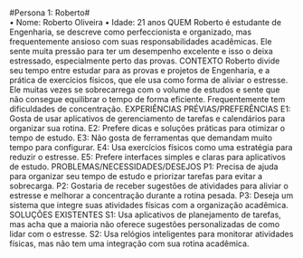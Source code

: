 
<br/>#Persona 1: Roberto#<br/>
• Nome: Roberto Oliveira
• Idade: 21 anos
QUEM
Roberto é estudante de Engenharia, se descreve como perfeccionista e 
organizado, mas frequentemente ansioso com suas responsabilidades 
acadêmicas. Ele sente muita pressão para ter um desempenho excelente e isso 
o deixa estressado, especialmente perto das provas.
CONTEXTO
Roberto divide seu tempo entre estudar para as provas e projetos de Engenharia, 
e a prática de exercícios físicos, que ele usa como forma de aliviar o estresse. 
Ele muitas vezes se sobrecarrega com o volume de estudos e sente que não 
consegue equilibrar o tempo de forma eficiente. Frequentemente tem 
dificuldades de concentração.
EXPERIÊNCIAS PRÉVIAS/PREFERÊNCIAS
E1: Gosta de usar aplicativos de gerenciamento de tarefas e calendários para 
organizar sua rotina.
E2: Prefere dicas e soluções práticas para otimizar o tempo de estudo.
E3: Não gosta de ferramentas que demandam muito tempo para configurar.
E4: Usa exercícios físicos como uma estratégia para reduzir o estresse.
E5: Prefere interfaces simples e claras para aplicativos de estudo.
PROBLEMAS/NECESSIDADES/DESEJOS
P1: Precisa de ajuda para organizar seu tempo de estudo e priorizar tarefas para 
evitar a sobrecarga.
P2: Gostaria de receber sugestões de atividades para aliviar o estresse e 
melhorar a concentração durante a rotina pesada.
P3: Deseja um sistema que integre suas atividades físicas com a organização 
acadêmica.
SOLUÇÕES EXISTENTES
S1: Usa aplicativos de planejamento de tarefas, mas acha que a maioria não 
oferece sugestões personalizadas de como lidar com o estresse.
S2: Usa relógios inteligentes para monitorar atividades físicas, mas não tem uma 
integração com sua rotina acadêmica.
